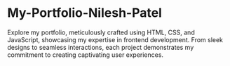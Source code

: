 # My-Portfolio-Nilesh-Patel
Explore my portfolio, meticulously crafted using HTML, CSS, and JavaScript, showcasing my expertise in frontend development. From sleek designs to seamless interactions, each project demonstrates my commitment to creating captivating user experiences.
